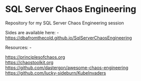 # SQL Server Chaos Engineering
Repository for my SQL Server Chaos Engineering session

Sides are available here: -
https://dbafromthecold.github.io/SqlServerChaosEngineering


Resources: -

https://principlesofchaos.org</br>
https://chaostoolkit.org</br>
https://github.com/dastergon/awesome-chaos-engineering</br>
https://github.com/lucky-sideburn/KubeInvaders</br>
